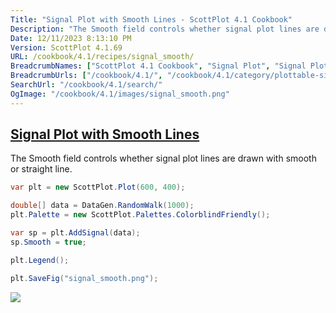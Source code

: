 ```yaml
---
Title: "Signal Plot with Smooth Lines - ScottPlot 4.1 Cookbook"
Description: "The Smooth field controls whether signal plot lines are drawn with smooth or straight line."
Date: 12/11/2023 8:13:10 PM
Version: ScottPlot 4.1.69
URL: /cookbook/4.1/recipes/signal_smooth/
BreadcrumbNames: ["ScottPlot 4.1 Cookbook", "Signal Plot", "Signal Plot with Smooth Lines"]
BreadcrumbUrls: ["/cookbook/4.1/", "/cookbook/4.1/category/plottable-signal-plot", "/cookbook/4.1/recipes/signal_smooth/"]
SearchUrl: "/cookbook/4.1/search/"
OgImage: "/cookbook/4.1/images/signal_smooth.png"
---
```


<h2><a id='signal-plot-with-smooth-lines' href='/cookbook/4.1/recipes/signal_smooth/'>Signal Plot with Smooth Lines</a></h2>

The Smooth field controls whether signal plot lines are drawn with smooth or straight line.

```cs
var plt = new ScottPlot.Plot(600, 400);

double[] data = DataGen.RandomWalk(1000);
plt.Palette = new ScottPlot.Palettes.ColorblindFriendly();

var sp = plt.AddSignal(data);
sp.Smooth = true;

plt.Legend();

plt.SaveFig("signal_smooth.png");
```

<img src='../../images/signal_smooth.png' class='d-block mx-auto my-5' />


